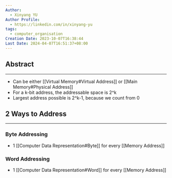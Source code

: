 ```yaml
---
Author:
  - Xinyang YU
Author Profile:
  - https://linkedin.com/in/xinyang-yu
tags:
  - computer_organisation
Creation Date: 2023-10-07T16:38:44
Last Date: 2024-04-07T16:51:37+08:00
---
```

## Abstract
---
- Can be either [[Virtual Memory#Virtual Address]] or [[Main Memory#Physical Address]]
- For a k-bit address, the addressable space is 2^k
- Largest address possible is 2^k-1, because we count from 0

## 2 Ways to Address
---
### Byte Addressing
- 1 [[Computer Data Representation#Byte]] for every [[Memory Address]]

### Word Addressing
- 1 [[Computer Data Representation#Word]] for every [[Memory Address]]